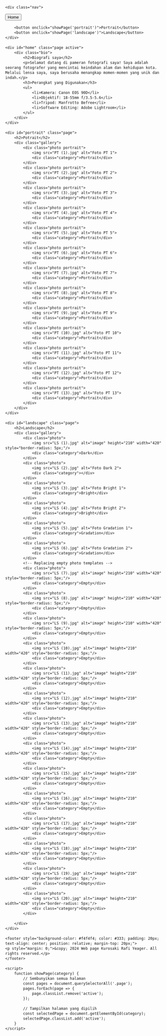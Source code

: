 
<html lang="id">
<head>
    <meta charset="UTF-8">
    <meta name="viewport" content="width=device-width, initial-scale=1.0">
    <title>Pameran Fotografi</title>
    <link rel="stylesheet" href="styles.css">
</head>
<body>

    <div class="nav">
<button class="long-button" onclick="showPage('home')">Home</button>

        <button onclick="showPage('portrait')">Portrait</button>
        <button onclick="showPage('landscape')">Landscape</button>
    </div>

    <div id="home" class="page active">
        <div class="bio">
            <h2>Biografi saya</h2>
            <p>Selamat datang di pameran fotografi saya! Saya adalah seorang fotografer yang mencintai keindahan alam dan kehidupan kota. Melalui lensa saya, saya berusaha menangkap momen-momen yang unik dan indah.</p>
            <h3>Perangkat yang Digunakan</h3>
            <ul>
                <li>Kamera: Canon EOS 90D</li>
                <li>Objektif: 18-55mm f/3.5-5.6</li>
                <li>Tripod: Manfrotto Befree</li>
                <li>Software Editing: Adobe Lightroom</li>
            </ul>
        </div>
    </div>

    <div id="portrait" class="page">
        <h2>Potrait</h2>
        <div class="gallery">
            <div class="photo portrait">
                <img src="PT (1).jpg" alt="Foto PT 1">
                <div class="category">Portrait</div>
            </div>
            <div class="photo portrait">
                <img src="PT (2).jpg" alt="Foto PT 2">
                <div class="category">Portrait</div>
            </div>
            <div class="photo portrait">
                <img src="PT (3).jpg" alt="Foto PT 3">
                <div class="category">Portrait</div>
            </div>
            <div class="photo portrait">
                <img src="PT (4).jpg" alt="Foto PT 4">
                <div class="category">Portrait</div>
            </div>
            <div class="photo portrait">
                <img src="PT (5).jpg" alt="Foto PT 5">
                <div class="category">Portrait</div>
            </div>
            <div class="photo portrait">
                <img src="PT (6).jpg" alt="Foto PT 6">
                <div class="category">Portrait</div>
            </div>
            <div class="photo portrait">
                <img src="PT (7).jpg" alt="Foto PT 7">
                <div class="category">Portrait</div>
            </div>
            <div class="photo portrait">
                <img src="PT (8).jpg" alt="Foto PT 8">
                <div class="category">Portrait</div>
            </div>
            <div class="photo portrait">
                <img src="PT (9).jpg" alt="Foto PT 9">
                <div class="category">Portrait</div>
            </div>
            <div class="photo portrait">
                <img src="PT (10).jpg" alt="Foto PT 10">
                <div class="category">Portrait</div>
            </div>
            <div class="photo portrait">
                <img src="PT (11).jpg" alt="Foto PT 11">
                <div class="category">Portrait</div>
            </div>
            <div class="photo portrait">
                <img src="PT (12).jpg" alt="Foto PT 12">
                <div class="category">Portrait</div>
            </div>
            <div class="photo portrait">
                <img src="PT (13).jpg" alt="Foto PT 13">
                <div class="category">Portrait</div>
            </div>
        </div>
    </div>

    <div id="landscape" class="page">
        <h2>Landscape</h2>
        <div class="gallery">
            <div class="photo">
                <img src="LS (1).jpg" alt="image" height="210" width="420" style="border-radius: 5px;"/>
                <div class="category">Dark</div>
            </div>
            <div class="photo">
                <img src="LS (2).jpg" alt="Foto Dark 2">
                <div class="category"></div>
            </div>
            <div class="photo">
                <img src="LS (3).jpg" alt="Foto Bright 1">
                <div class="category">Bright</div>
            </div>
            <div class="photo">
                <img src="LS (4).jpg" alt="Foto Bright 2">
                <div class="category">Bright</div>
            </div>
            <div class="photo">
                <img src="LS (5).jpg" alt="Foto Gradation 1">
                <div class="category">Gradation</div>
            </div>
            <div class="photo">
                <img src="LS (6).jpg" alt="Foto Gradation 2">
                <div class="category">Gradation</div>
            </div>
            <!-- Replacing empty photo templates -->
            <div class="photo">
                <img src="LS (7).jpg" alt="image" height="210" width="420" style="border-radius: 5px;"/>
                <div class="category">Empty</div>
            </div>
            <div class="photo">
                <img src="LS (8).jpg" alt="image" height="210" width="420" style="border-radius: 5px;"/>
                <div class="category">Empty</div>
            </div>
            <div class="photo">
                <img src="LS (9).jpg" alt="image" height="210" width="420" style="border-radius: 5px;"/>
                <div class="category">Empty</div>
            </div>
            <div class="photo">
                <img src="LS (10).jpg" alt="image" height="210" width="420" style="border-radius: 5px;"/>
                <div class="category">Empty</div>
            </div>
            <div class="photo">
                <img src="LS (11).jpg" alt="image" height="210" width="420" style="border-radius: 5px;"/>
                <div class="category">Empty</div>
            </div>
            <div class="photo">
                <img src="LS (12).jpg" alt="image" height="210" width="420" style="border-radius: 5px;"/>
                <div class="category">Empty</div>
            </div>
            <div class="photo">
                <img src="LS (13).jpg" alt="image" height="210" width="420" style="border-radius: 5px;"/>
                <div class="category">Empty</div>
            </div>
            <div class="photo">
                <img src="LS (14).jpg" alt="image" height="210" width="420" style="border-radius: 5px;"/>
                <div class="category">Empty</div>
            </div>
            <div class="photo">
                <img src="LS (15).jpg" alt="image" height="210" width="420" style="border-radius: 5px;"/>
                <div class="category">Empty</div>
            </div>
            <div class="photo">
                <img src="LS (16).jpg" alt="image" height="210" width="420" style="border-radius: 5px;"/>
                <div class="category">Empty</div>
            </div>
            <div class="photo">
                <img src="LS (17).jpg" alt="image" height="210" width="420" style="border-radius: 5px;"/>
                <div class="category">Empty</div>
            </div>
            <div class="photo">
                <img src="LS (18).jpg" alt="image" height="210" width="420" style="border-radius: 5px;"/>
                <div class="category">Empty</div>
            </div>
            <div class="photo">
                <img src="LS (19).jpg" alt="image" height="210" width="420" style="border-radius: 5px;"/>
                <div class="category">Empty</div>
            </div>
            <div class="photo">
                <img src="LS (20).jpg" alt="image" height="210" width="420" style="border-radius: 5px;"/>
                <div class="category">Empty</div>
            </div>

        </div>
    </div>

    <footer style="background-color: #f4f4f4; color: #333; padding: 20px; text-align: center; position: relative; margin-top: 20px;">
    <p style="margin: 0;">&copy; 2024 Web page Kurosaki Rafi Yeager. All rights reserved.</p>
    </footer>

    <script>
        function showPage(category) {
            // Sembunyikan semua halaman
            const pages = document.querySelectorAll('.page');
            pages.forEach(page => {
                page.classList.remove('active');
            });

            // Tampilkan halaman yang dipilih
            const selectedPage = document.getElementById(category);
            selectedPage.classList.add('active');
        }
    </script>

</body>
</html>
